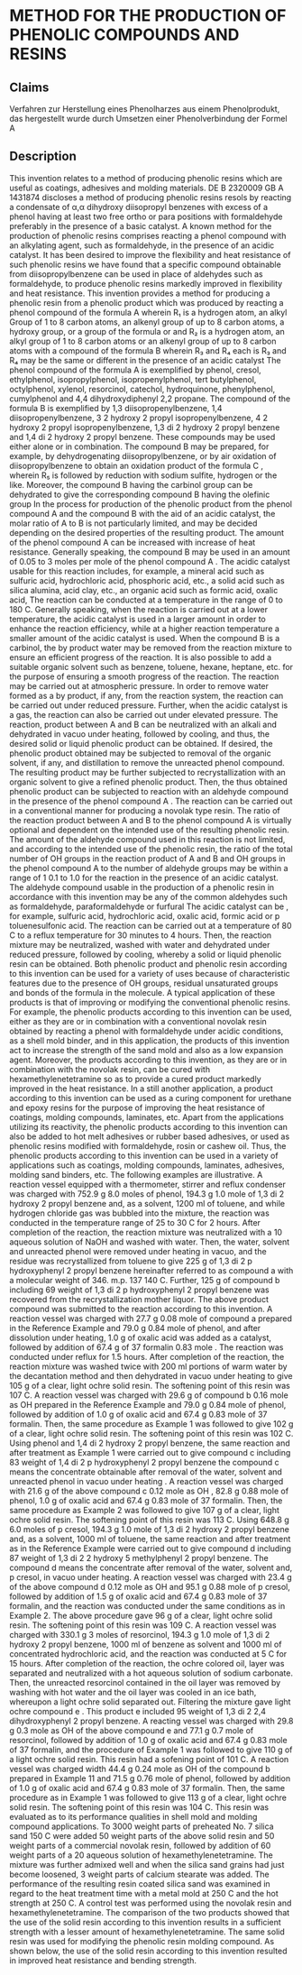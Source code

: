 # METHOD FOR THE PRODUCTION OF PHENOLIC COMPOUNDS AND RESINS

## Claims
Verfahren zur Herstellung eines Phenolharzes aus einem Phenolprodukt, das hergestellt wurde durch Umsetzen einer Phenolverbindung der Formel A

## Description
This invention relates to a method of producing phenolic resins which are useful as coatings, adhesives and molding materials. DE B 2320009 GB A 1431874 discloses a method of producing phenolic resins resols by reacting a condensate of α,α dihydroxy diisopropyl benzenes with excess of a phenol having at least two free ortho or para positions with formaldehyde preferably in the presence of a basic catalyst. A known method for the production of phenolic resins comprises reacting a phenol compound with an alkylating agent, such as formaldehyde, in the presence of an acidic catalyst. It has been desired to improve the flexibility and heat resistance of such phenolic resins we have found that a specific compound obtainable from diisopropylbenzene can be used in place of aldehydes such as formaldehyde, to produce phenolic resins markedly improved in flexibility and heat resistance. This invention provides a method for producing a phenolic resin from a phenolic product which was produced by reacting a phenol compound of the formula A wherein R₁ is a hydrogen atom, an alkyl Group of 1 to 8 carbon atoms, an alkenyl group of up to 8 carbon atoms, a hydroxy group, or a group of the formula or and R₂ is a hydrogen atom, an alkyl group of 1 to 8 carbon atoms or an alkenyl group of up to 8 carbon atoms with a compound of the formula B wherein R₃ and R₄ each is R₃ and R₄ may be the same or different in the presence of an acidic catalyst The phenol compound of the formula A is exemplified by phenol, cresol, ethylphenol, isopropylphenol, isopropenylphenol, tert butylphenol, octylphenol, xylenol, resorcinol, catechol, hydroquinone, phenylphenol, cumylphenol and 4,4 dihydroxydiphenyl 2,2 propane. The compound of the formula B is exemplified by 1,3 diisopropenylbenzene, 1,4 diisopropenylbenzene, 3 2 hydroxy 2 propyl isopropenylbenzene, 4 2 hydroxy 2 propyl isopropenylbenzene, 1,3 di 2 hydroxy 2 propyl benzene and 1,4 di 2 hydroxy 2 propyl benzene. These compounds may be used either alone or in combination. The compound B may be prepared, for example, by dehydrogenating diisopropylbenzene, or by air oxidation of diisopropylbenzene to obtain an oxidation product of the formula C , wherein R₅ is followed by reduction with sodium sulfite, hydrogen or the like. Moreover, the compound B having the carbinol group can be dehydrated to give the corresponding compound B having the olefinic group In the process for production of the phenolic product from the phenol compound A and the compound B with the aid of an acidic catalyst, the molar ratio of A to B is not particularly limited, and may be decided depending on the desired properties of the resulting product. The amount of the phenol compound A can be increased with increase of heat resistance. Generally speaking, the compound B may be used in an amount of 0.05 to 3 moles per mole of the phenol compound A . The acidic catalyst usable for this reaction includes, for example, a mineral acid such as sulfuric acid, hydrochloric acid, phosphoric acid, etc., a solid acid such as silica alumina, acid clay, etc., an organic acid such as formic acid, oxalic acid, The reaction can be conducted at a temperature in the range of 0 to 180 C. Generally speaking, when the reaction is carried out at a lower temperature, the acidic catalyst is used in a larger amount in order to enhance the reaction efficiency, while at a higher reaction temperature a smaller amount of the acidic catalyst is used. When the compound B is a carbinol, the by product water may be removed from the reaction mixture to ensure an efficient progress of the reaction. It is also possible to add a suitable organic solvent such as benzene, toluene, hexane, heptane, etc. for the purpose of ensuring a smooth progress of the reaction. The reaction may be carried out at atmospheric pressure. In order to remove water formed as a by product, if any, from the reaction system, the reaction can be carried out under reduced pressure. Further, when the acidic catalyst is a gas, the reaction can also be carried out under elevated pressure. The reaction, product between A and B can be neutralized with an alkali and dehydrated in vacuo under heating, followed by cooling, and thus, the desired solid or liquid phenolic product can be obtained. If desired, the phenolic product obtained may be subjected to removal of the organic solvent, if any, and distillation to remove the unreacted phenol compound. The resulting product may be further subjected to recrystallization with an organic solvent to give a refined phenolic product. Then, the thus obtained phenolic product can be subjected to reaction with an aldehyde compound in the presence of the phenol compound A . The reaction can be carried out in a conventional manner for producing a novolak type resin. The ratio of the reaction product between A and B to the phenol compound A is virtually optional and dependent on the intended use of the resulting phenolic resin. The amount of the aldehyde compound used in this reaction is not limited, and according to the intended use of the phenolic resin, the ratio of the total number of OH groups in the reaction product of A and B and OH groups in the phenol compound A to the number of aldehyde groups may be within a range of 1 0.1 to 1.0 for the reaction in the presence of an acidic catalyst. The aldehyde compound usable in the production of a phenolic resin in accordance with this invention may be any of the common aldehydes such as formaldehyde, paraformaldehyde or furfural The acidic catalyst can be , for example, sulfuric acid, hydrochloric acid, oxalic acid, formic acid or p toluenesulfonic acid. The reaction can be carried out at a temperature of 80 C to a reflux temperature for 30 minutes to 4 hours. Then, the reaction mixture may be neutralized, washed with water and dehydrated under reduced pressure, followed by cooling, whereby a solid or liquid phenolic resin can be obtained. Both phenolic product and phenolic resin according to this invention can be used for a variety of uses because of characteristic features due to the presence of OH groups, residual unsaturated groups and bonds of the formula in the molecule. A typical application of these products is that of improving or modifying the conventional phenolic resins. For example, the phenolic products according to this invention can be used, either as they are or in combination with a conventional novolak resin obtained by reacting a phenol with formaldehyde under acidic conditions, as a shell mold binder, and in this application, the products of this invention act to increase the strength of the sand mold and also as a low expansion agent. Moreover, the products according to this invention, as they are or in combination with the novolak resin, can be cured with hexamethylenetetramine so as to provide a cured product markedly improved in the heat resistance. In a still another application, a product according to this invention can be used as a curing component for urethane and epoxy resins for the purpose of improving the heat resistance of coatings, molding compounds, laminates, etc. Apart from the applications utilizing its reactivity, the phenolic products according to this invention can also be added to hot melt adhesives or rubber based adhesives, or used as phenolic resins modified with formaldehyde, rosin or cashew oil. Thus, the phenolic products according to this invention can be used in a variety of applications such as coatings, molding compounds, laminates, adhesives, molding sand binders, etc. The following examples are illustrative. A reaction vessel equipped with a thermometer, stirrer and reflux condenser was charged with 752.9 g 8.0 moles of phenol, 194.3 g 1.0 mole of 1,3 di 2 hydroxy 2 propyl benzene and, as a solvent, 1200 ml of toluene, and while hydrogen chloride gas was bubbled into the mixture, the reaction was conducted in the temperature range of 25 to 30 C for 2 hours. After completion of the reaction, the reaction mixture was neutralized with a 10 aqueous solution of NaOH and washed with water. Then, the water, solvent and unreacted phenol were removed under heating in vacuo, and the residue was recrystallized from toluene to give 225 g of 1,3 di 2 p hydroxyphenyl 2 propyl benzene hereinafter referred to as compound a with a molecular weight of 346. m.p. 137 140 C. Further, 125 g of compound b including 69 weight of 1,3 di 2 p hydroxyphenyl 2 propyl benzene was recovered from the recrystallization mother liquor. The above product compound was submitted to the reaction according to this invention. A reaction vessel was charged with 27.7 g 0.08 mole of compound a prepared in the Reference Example and 79.0 g 0.84 mole of phenol, and after dissolution under heating, 1.0 g of oxalic acid was added as a catalyst, followed by addition of 67.4 g of 37 formalin 0.83 mole . The reaction was conducted under reflux for 1.5 hours. After completion of the reaction, the reaction mixture was washed twice with 200 ml portions of warm water by the decantation method and then dehydrated in vacuo under heating to give 105 g of a clear, light ochre solid resin. The softening point of this resin was 107 C. A reaction vessel was charged with 29.6 g of compound b 0.16 mole as OH prepared in the Reference Example and 79.0 g 0.84 mole of phenol, followed by addition of 1.0 g of oxalic acid and 67.4 g 0.83 mole of 37 formalin. Then, the same procedure as Example 1 was followed to give 102 g of a clear, light ochre solid resin. The softening point of this resin was 102 C. Using phenol and 1,4 di 2 hydroxy 2 propyl benzene, the same reaction and after treatment as Example 1 were carried out to give compound c including 83 weight of 1,4 di 2 p hydroxyphenyl 2 propyl benzene the compound c means the concentrate obtainable after removal of the water, solvent and unreacted phenol in vacuo under heating . A reaction vessel was charged with 21.6 g of the above compound c 0.12 mole as OH , 82.8 g 0.88 mole of phenol, 1.0 g of oxalic acid and 67.4 g 0.83 mole of 37 formalin. Then, the same procedure as Example 2 was followed to give 107 g of a clear, light ochre solid resin. The softening point of this resin was 113 C. Using 648.8 g 6.0 moles of p cresol, 194.3 g 1.0 mole of 1,3 di 2 hydroxy 2 propyl benzene and, as a solvent, 1000 ml of toluene, the same reaction and after treatment as in the Reference Example were carried out to give compound d including 87 weight of 1,3 di 2 2 hydroxy 5 methylphenyl 2 propyl benzene. The compound d means the concentrate after removal of the water, solvent and, p cresol, in vacuo under heating. A reaction vessel was charged with 23.4 g of the above compound d 0.12 mole as OH and 95.1 g 0.88 mole of p cresol, followed by addition of 1.5 g of oxalic acid and 67.4 g 0.83 mole of 37 formalin, and the reaction was conducted under the same conditions as in Example 2. The above procedure gave 96 g of a clear, light ochre solid resin. The softening point of this resin was 109 C. A reaction vessel was charged with 330.1 g 3 moles of resorcinol, 194.3 g 1.0 mole of 1,3 di 2 hydroxy 2 propyl benzene, 1000 ml of benzene as solvent and 1000 ml of concentrated hydrochloric acid, and the reaction was conducted at 5 C for 15 hours. After completion of the reaction, the ochre colored oil, layer was separated and neutralized with a hot aqueous solution of sodium carbonate. Then, the unreacted resorcinol contained in the oil layer was removed by washing with hot water and the oil layer was cooled in an ice bath, whereupon a light ochre solid separated out. Filtering the mixture gave light ochre compound e . This product e included 95 weight of 1,3 di 2 2,4 dihydroxyphenyl 2 propyl benzene. A reacting vessel was charged with 29.8 g 0.3 mole as OH of the above compound e and 77.1 g 0.7 mole of resorcinol, followed by addition of 1.0 g of oxalic acid and 67.4 g 0.83 mole of 37 formalin, and the procedure of Example 1 was followed to give 110 g of a light ochre solid resin. This resin had a sofening point of 101 C. A reaction vessel was charged width 44.4 g 0.24 mole as OH of the compound b prepared in Example 11 and 71.5 g 0.76 mole of phenol, followed by addition of 1.0 g of oxalic acid and 67.4 g 0.83 mole of 37 formalin. Then, the same procedure as in Example 1 was followed to give 113 g of a clear, light ochre solid resin. The softening point of this resin was 104 C. This resin was evaluated as to its performance qualities in shell mold and molding compound applications. To 3000 weight parts of preheated No. 7 silica sand 150 C were added 50 weight parts of the above solid resin and 50 weight parts of a commercial novolak resin, followed by addition of 60 weight parts of a 20 aqueous solution of hexamethylenetetramine. The mixture was further admixed well and when the silica sand grains had just become loosened, 3 weight parts of calcium stearate was added. The performance of the resulting resin coated silica sand was examined in regard to the heat treatment time with a metal mold at 250 C and the hot strength at 250 C. A control test was performed using the novolak resin and hexamethylenetetramine. The comparison of the two products showed that the use of the solid resin according to this invention results in a sufficient strength with a lesser amount of hexamethylenetetramine. The same solid resin was used for modifying the phenolic resin molding compound. As shown below, the use of the solid resin according to this invention resulted in improved heat resistance and bending strength.